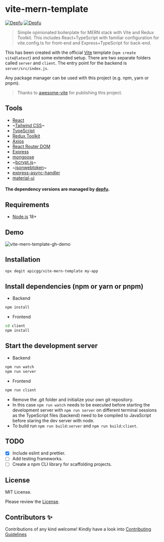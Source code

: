 # vite-mern-template

[![Depfu](https://badges.depfu.com/badges/1b70410a7764005553d576dd171dce8d/status.svg)](https://depfu.com)
[![Depfu](https://badges.depfu.com/badges/1b70410a7764005553d576dd171dce8d/count.svg)](https://depfu.com/github/apicgg/vite-mern-template?project_id=38988)

> Simple opinionated boilerplate for MERN stack with Vite and Redux Toolkit.
> This includes React+TypeScript with familiar configuration for vite.config.ts for front-end and Express+TypeScript for back-end.

This has been created with the official [Vite](https://vitejs.dev/) template (`npm create vite@latest`) and some extended setup. There are two separate folders called `server` and `client`. The entry point for the backend is `server/src/index.js`.

Any package manager can be used with this project (e.g. npm, yarn or pnpm).

> Thanks to [awesome-vite](https://github.com/vitejs/awesome-vite) for publishing this project.

## Tools

- [React](https://reactjs.org/)
- ~[Tailwind CSS](https://tailwindcss.com/)~
- [TypeScript](https://www.typescriptlang.org/)
- [Redux Toolkit](https://redux-toolkit.js.org/)
- [Axios](https://axios-http.com/)
- [React Router DOM](https://reactrouter.com/)
- [Express](https://expressjs.com/)
- [mongoose](https://mongoosejs.com/)
- ~[bcrypt.js](https://www.npmjs.com/package/bcryptjs)~
- ~[jsonwebtoken](https://www.npmjs.com/package/jsonwebtoken)~
- [express-async-handler](https://www.npmjs.com/package/express-async-handler)
- [material-ui](https://mui.com/)

#### The dependency versions are managed by [depfu](https://depfu.com/).

## Requirements

- [Node.js](https://nodejs.org/en/) 18+

## Demo

![vite-mern-template-gh-demo](https://user-images.githubusercontent.com/78271602/234833309-fe8df564-2895-4727-be1e-c807fe142333.gif)

## Installation

```bash
npx degit apicgg/vite-mern-template my-app
```

## Install dependencies (npm or yarn or pnpm)

- Backend

```bash
npm install
```

- Frontend

```bash
cd client
npm install
```

## Start the development server

- Backend

```bash
npm run watch
npm run server
```

- Frontend

```bash
npm run client
```

- Remove the .git folder and initialize your own git repository.
- In this case `npm run watch` needs to be executed before starting the development server with `npm run server` on different terminal sessions as the TypeScript files (backend) need to be compiled to JavaScript before staring the dev server with node.
- To build run `npm run build:server` and `npm run build:client`.

## TODO

- [x] Include eslint and prettier.
- [ ] Add testing frameworks.
- [ ] Create a npm CLI library for scaffolding projects.

## License

MIT License.

Please review the [License](https://github.com/apicgg/vite-mern-template/blob/main/LICENSE).

## Contributors ✨

Contributions of any kind welcome! Kindly have a look into [Contributing Guidelines](CONTRIBUTING.md)
